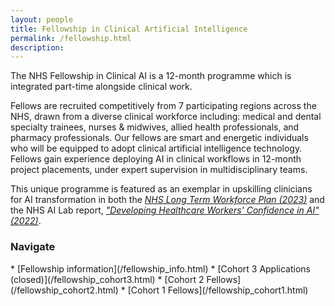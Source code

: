```yaml
---
layout: people
title: Fellowship in Clinical Artificial Intelligence
permalink: /fellowship.html
description:
---
```

The NHS Fellowship in Clinical AI is a 12-month programme which is integrated part-time alongside clinical work.

Fellows are recruited competitively from 7 participating regions across the NHS, drawn from a diverse clinical workforce including: medical and dental specialty trainees, nurses & midwives, allied health professionals, and pharmacy professionals.
Our fellows are smart and energetic individuals who will be equipped to adopt clinical artificial intelligence technology.
Fellows gain experience deploying AI in clinical workflows in 12-month project placements, under expert supervision in multidisciplinary teams.

This unique programme is featured as an exemplar in upskilling clinicians for AI transformation in both the *[NHS Long Term Workforce Plan (2023)](https://www.england.nhs.uk/wp-content/uploads/2023/06/nhs-long-term-workforce-plan-v1.2.pdf#page=74)* and the NHS AI Lab report, *["Developing Healthcare Workers' Confidence in AI" (2022)](https://digital-transformation.hee.nhs.uk/binaries/content/assets/digital-transformation/dart-ed/developingconfidenceinai-oct2022.pdf#page=68)*.


<h3 style>Navigate</h3>
* [Fellowship information](/fellowship_info.html)
* [Cohort 3 Applications (closed)](/fellowship_cohort3.html)
* [Cohort 2 Fellows](/fellowship_cohort2.html)
* [Cohort 1 Fellows](/fellowship_cohort1.html)
